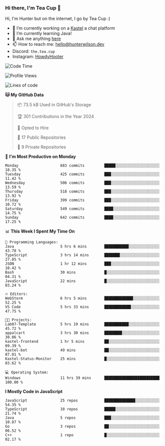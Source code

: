 ### Hi there, I'm Tea Cup 👋 

Hi, I'm Hunter but on the internet, I go by Tea Cup :)

- 🔭 I’m currently working on a [Kastel](https://github.com/KastelApp) a chat platform
- 🌱 I’m currently learning Java!
- 💬 Ask me anything [here](https://github.com/TheTeaCup/TheTeaCup/issues)
- 📫 How to reach me: [hello@hunterwilson.dev](mailto:hello@hunterwilson.dev)
- Discord: `the.tea.cup`
- Instagram: [HowdyHooter](https://instagram.com/HowdyHooter)

<!--START_SECTION:waka-->
![Code Time](http://img.shields.io/badge/Code%20Time-520%20hrs%2046%20mins-blue)

![Profile Views](http://img.shields.io/badge/Profile%20Views-45-blue)

![Lines of code](https://img.shields.io/badge/From%20Hello%20World%20I%27ve%20Written-1.2%20million%20lines%20of%20code-blue)

**🐱 My GitHub Data** 

> 📦 73.5 kB Used in GitHub's Storage 
 > 
> 🏆 301 Contributions in the Year 2024
 > 
> 💼 Opted to Hire
 > 
> 📜 17 Public Repositories 
 > 
> 🔑 9 Private Repositories 
 > 
📅 **I'm Most Productive on Monday** 

```text
Monday                   683 commits         █████░░░░░░░░░░░░░░░░░░░░   18.35 % 
Tuesday                  425 commits         ███░░░░░░░░░░░░░░░░░░░░░░   11.42 % 
Wednesday                506 commits         ███░░░░░░░░░░░░░░░░░░░░░░   13.59 % 
Thursday                 518 commits         ███░░░░░░░░░░░░░░░░░░░░░░   13.92 % 
Friday                   399 commits         ███░░░░░░░░░░░░░░░░░░░░░░   10.72 % 
Saturday                 549 commits         ████░░░░░░░░░░░░░░░░░░░░░   14.75 % 
Sunday                   642 commits         ████░░░░░░░░░░░░░░░░░░░░░   17.25 % 
```


📊 **This Week I Spent My Time On** 

```text
💬 Programming Languages: 
Java                     5 hrs 6 mins        ███████████░░░░░░░░░░░░░░   43.78 % 
TypeScript               3 hrs 14 mins       ███████░░░░░░░░░░░░░░░░░░   27.85 % 
JSON                     1 hr 12 mins        ███░░░░░░░░░░░░░░░░░░░░░░   10.42 % 
Bash                     30 mins             █░░░░░░░░░░░░░░░░░░░░░░░░   04.31 % 
JavaScript               22 mins             █░░░░░░░░░░░░░░░░░░░░░░░░   03.24 % 

🔥 Editors: 
WebStorm                 6 hrs 5 mins        █████████████░░░░░░░░░░░░   52.25 % 
VS Code                  5 hrs 33 mins       ████████████░░░░░░░░░░░░░   47.75 % 

🐱‍💻 Projects: 
Lab07-Template           5 hrs 19 mins       ███████████░░░░░░░░░░░░░░   45.72 % 
appalcart                3 hrs 30 mins       ████████░░░░░░░░░░░░░░░░░   30.06 % 
kastel-frontend          1 hr 5 mins         ██░░░░░░░░░░░░░░░░░░░░░░░   09.39 % 
kastel-bot               49 mins             ██░░░░░░░░░░░░░░░░░░░░░░░   07.01 % 
Kastel-Status-Monitor    25 mins             █░░░░░░░░░░░░░░░░░░░░░░░░   03.62 % 

💻 Operating System: 
Windows                  11 hrs 39 mins      █████████████████████████   100.00 % 
```

**I Mostly Code in JavaScript** 

```text
JavaScript               25 repos            ██████████████░░░░░░░░░░░   54.35 % 
TypeScript               10 repos            █████░░░░░░░░░░░░░░░░░░░░   21.74 % 
Java                     5 repos             ███░░░░░░░░░░░░░░░░░░░░░░   10.87 % 
Go                       3 repos             ██░░░░░░░░░░░░░░░░░░░░░░░   06.52 % 
C++                      1 repo              █░░░░░░░░░░░░░░░░░░░░░░░░   02.17 % 
```




<!--END_SECTION:waka-->
